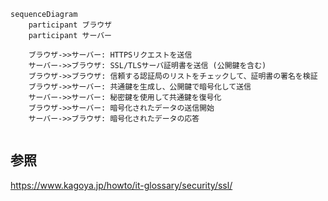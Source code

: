 ```mermaid
sequenceDiagram
    participant ブラウザ
    participant サーバー

    ブラウザ->>サーバー: HTTPSリクエストを送信
    サーバー->>ブラウザ: SSL/TLSサーバ証明書を送信 (公開鍵を含む)
    ブラウザ->>ブラウザ: 信頼する認証局のリストをチェックして、証明書の署名を検証
    ブラウザ->>サーバー: 共通鍵を生成し、公開鍵で暗号化して送信
    サーバー->>サーバー: 秘密鍵を使用して共通鍵を復号化
    ブラウザ->>サーバー: 暗号化されたデータの送信開始
    サーバー->>ブラウザ: 暗号化されたデータの応答


```

## 参照

https://www.kagoya.jp/howto/it-glossary/security/ssl/
